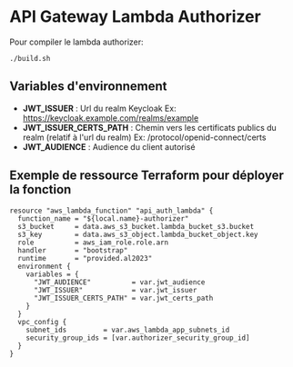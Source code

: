# API Gateway Lambda Authorizer

Pour compiler le lambda authorizer:

```
./build.sh
```

## Variables d'environnement

* **JWT_ISSUER** : Url du realm Keycloak Ex: https://keycloak.example.com/realms/example
* **JWT_ISSUER_CERTS_PATH** : Chemin vers les certificats publics du realm (relatif à l'url du realm) Ex: /protocol/openid-connect/certs
* **JWT_AUDIENCE** : Audience du client autorisé


## Exemple de ressource Terraform pour déployer la fonction

```
resource "aws_lambda_function" "api_auth_lambda" {
  function_name = "${local.name}-authorizer"
  s3_bucket     = data.aws_s3_bucket.lambda_bucket_s3.bucket
  s3_key        = data.aws_s3_object.lambda_bucket_object.key
  role          = aws_iam_role.role.arn
  handler       = "bootstrap"
  runtime       = "provided.al2023"
  environment {
    variables = {
      "JWT_AUDIENCE"          = var.jwt_audience
      "JWT_ISSUER"            = var.jwt_issuer
      "JWT_ISSUER_CERTS_PATH" = var.jwt_certs_path
    }
  }
  vpc_config {
    subnet_ids         = var.aws_lambda_app_subnets_id
    security_group_ids = [var.authorizer_security_group_id]
  }
}
```